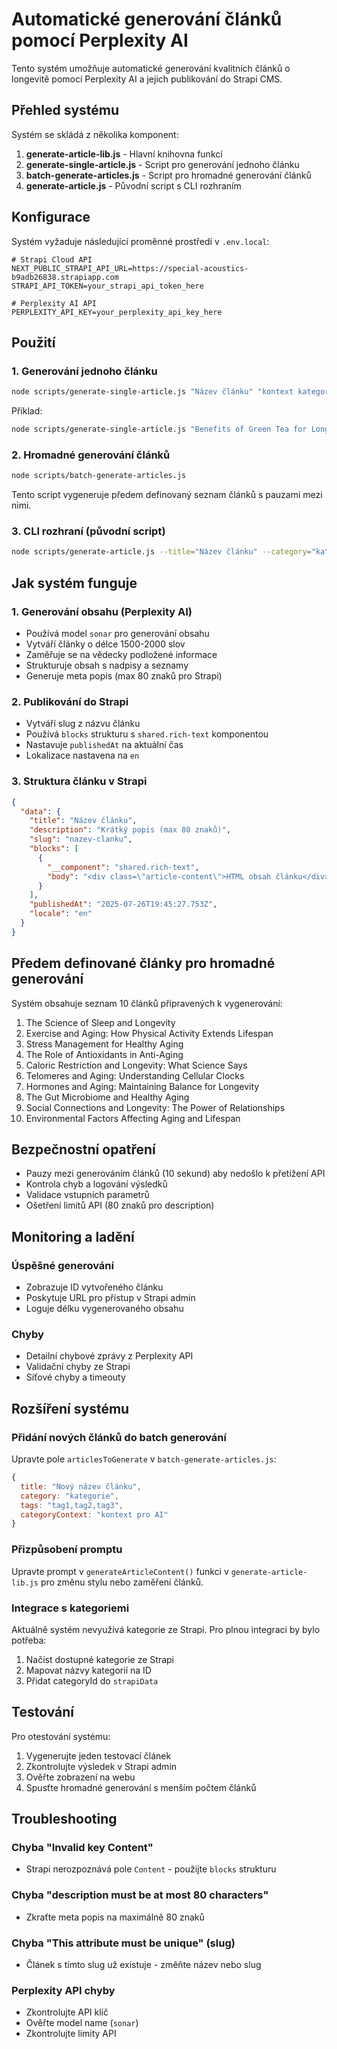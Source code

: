 # Automatické generování článků pomocí Perplexity AI

Tento systém umožňuje automatické generování kvalitních článků o longevitě pomocí Perplexity AI a jejich publikování do Strapi CMS.

## Přehled systému

Systém se skládá z několika komponent:

1. **generate-article-lib.js** - Hlavní knihovna funkcí
2. **generate-single-article.js** - Script pro generování jednoho článku
3. **batch-generate-articles.js** - Script pro hromadné generování článků
4. **generate-article.js** - Původní script s CLI rozhraním

## Konfigurace

Systém vyžaduje následující proměnné prostředí v `.env.local`:

```env
# Strapi Cloud API
NEXT_PUBLIC_STRAPI_API_URL=https://special-acoustics-b9adb26838.strapiapp.com
STRAPI_API_TOKEN=your_strapi_api_token_here

# Perplexity AI API
PERPLEXITY_API_KEY=your_perplexity_api_key_here
```

## Použití

### 1. Generování jednoho článku

```bash
node scripts/generate-single-article.js "Název článku" "kontext kategorie"
```

Příklad:
```bash
node scripts/generate-single-article.js "Benefits of Green Tea for Longevity" "nutrition and longevity"
```

### 2. Hromadné generování článků

```bash
node scripts/batch-generate-articles.js
```

Tento script vygeneruje předem definovaný seznam článků s pauzami mezi nimi.

### 3. CLI rozhraní (původní script)

```bash
node scripts/generate-article.js --title="Název článku" --category="kategorie" --tags="tag1,tag2" --locale="en"
```

## Jak systém funguje

### 1. Generování obsahu (Perplexity AI)

- Používá model `sonar` pro generování obsahu
- Vytváří články o délce 1500-2000 slov
- Zaměřuje se na vědecky podložené informace
- Strukturuje obsah s nadpisy a seznamy
- Generuje meta popis (max 80 znaků pro Strapi)

### 2. Publikování do Strapi

- Vytváří slug z názvu článku
- Používá `blocks` strukturu s `shared.rich-text` komponentou
- Nastavuje `publishedAt` na aktuální čas
- Lokalizace nastavena na `en`

### 3. Struktura článku v Strapi

```json
{
  "data": {
    "title": "Název článku",
    "description": "Krátký popis (max 80 znaků)",
    "slug": "nazev-clanku",
    "blocks": [
      {
        "__component": "shared.rich-text",
        "body": "<div class=\"article-content\">HTML obsah článku</div>"
      }
    ],
    "publishedAt": "2025-07-26T19:45:27.753Z",
    "locale": "en"
  }
}
```

## Předem definované články pro hromadné generování

Systém obsahuje seznam 10 článků připravených k vygenerování:

1. The Science of Sleep and Longevity
2. Exercise and Aging: How Physical Activity Extends Lifespan
3. Stress Management for Healthy Aging
4. The Role of Antioxidants in Anti-Aging
5. Caloric Restriction and Longevity: What Science Says
6. Telomeres and Aging: Understanding Cellular Clocks
7. Hormones and Aging: Maintaining Balance for Longevity
8. The Gut Microbiome and Healthy Aging
9. Social Connections and Longevity: The Power of Relationships
10. Environmental Factors Affecting Aging and Lifespan

## Bezpečnostní opatření

- Pauzy mezi generováním článků (10 sekund) aby nedošlo k přetížení API
- Kontrola chyb a logování výsledků
- Validace vstupních parametrů
- Ošetření limitů API (80 znaků pro description)

## Monitoring a ladění

### Úspěšné generování
- Zobrazuje ID vytvořeného článku
- Poskytuje URL pro přístup v Strapi admin
- Loguje délku vygenerovaného obsahu

### Chyby
- Detailní chybové zprávy z Perplexity API
- Validační chyby ze Strapi
- Síťové chyby a timeouty

## Rozšíření systému

### Přidání nových článků do batch generování

Upravte pole `articlesToGenerate` v `batch-generate-articles.js`:

```javascript
{
  title: "Nový název článku",
  category: "kategorie",
  tags: "tag1,tag2,tag3",
  categoryContext: "kontext pro AI"
}
```

### Přizpůsobení promptu

Upravte prompt v `generateArticleContent()` funkci v `generate-article-lib.js` pro změnu stylu nebo zaměření článků.

### Integrace s kategoriemi

Aktuálně systém nevyužívá kategorie ze Strapi. Pro plnou integraci by bylo potřeba:

1. Načíst dostupné kategorie ze Strapi
2. Mapovat názvy kategorií na ID
3. Přidat categoryId do `strapiData`

## Testování

Pro otestování systému:

1. Vygenerujte jeden testovací článek
2. Zkontrolujte výsledek v Strapi admin
3. Ověřte zobrazení na webu
4. Spusťte hromadné generování s menším počtem článků

## Troubleshooting

### Chyba "Invalid key Content"
- Strapi nerozpoznává pole `Content` - použijte `blocks` strukturu

### Chyba "description must be at most 80 characters"
- Zkraťte meta popis na maximálně 80 znaků

### Chyba "This attribute must be unique" (slug)
- Článek s tímto slug už existuje - změňte název nebo slug

### Perplexity API chyby
- Zkontrolujte API klíč
- Ověřte model name (`sonar`)
- Zkontrolujte limity API
